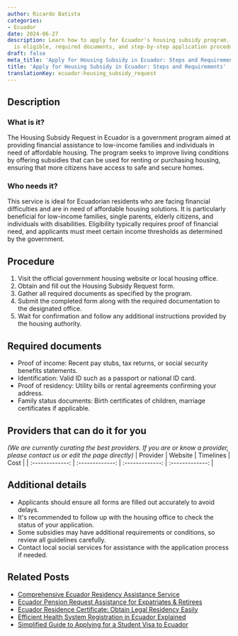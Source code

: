 ```yaml
---
author: Ricardo Batista
categories:
- Ecuador
date: 2024-06-27
description: Learn how to apply for Ecuador's housing subsidy program. Find out who
  is eligible, required documents, and step-by-step application procedures.
draft: false
meta_title: 'Apply for Housing Subsidy in Ecuador: Steps and Requirements'
title: 'Apply for Housing Subsidy in Ecuador: Steps and Requirements'
translationKey: ecuador-housing_subsidy_request
---
```



## Description
### What is it?
The Housing Subsidy Request in Ecuador is a government program aimed at providing financial assistance to low-income families and individuals in need of affordable housing. The program seeks to improve living conditions by offering subsidies that can be used for renting or purchasing housing, ensuring that more citizens have access to safe and secure homes.

### Who needs it?
This service is ideal for Ecuadorian residents who are facing financial difficulties and are in need of affordable housing solutions. It is particularly beneficial for low-income families, single parents, elderly citizens, and individuals with disabilities. Eligibility typically requires proof of financial need, and applicants must meet certain income thresholds as determined by the government.

## Procedure

1. Visit the official government housing website or local housing office.
2. Obtain and fill out the Housing Subsidy Request form.
3. Gather all required documents as specified by the program.
4. Submit the completed form along with the required documentation to the designated office.
5. Wait for confirmation and follow any additional instructions provided by the housing authority.


## Required documents

- Proof of income: Recent pay stubs, tax returns, or social security benefits statements.
- Identification: Valid ID such as a passport or national ID card.
- Proof of residency: Utility bills or rental agreements confirming your address.
- Family status documents: Birth certificates of children, marriage certificates if applicable.


## Providers that can do it for you
_(We are currently curating the best providers. If you are or know a provider, please contact us or edit the page directly)_
| Provider        |     Website     |     Timelines    |       Cost      |
| :-------------: | :-------------: |  :-------------: | :-------------: |

## Additional details

- Applicants should ensure all forms are filled out accurately to avoid delays.
- It's recommended to follow up with the housing office to check the status of your application.
- Some subsidies may have additional requirements or conditions, so review all guidelines carefully.
- Contact local social services for assistance with the application process if needed.




## Related Posts

- [Comprehensive Ecuador Residency Assistance Service](https://tramitit.com/guides/ecuador/residency_request/)
- [Ecuador Pension Request Assistance for Expatriates & Retirees](https://tramitit.com/guides/ecuador/pension_request/)
- [Ecuador Residence Certificate: Obtain Legal Residency Easily](https://tramitit.com/guides/ecuador/residence_certificate/)
- [Efficient Health System Registration in Ecuador Explained](https://tramitit.com/guides/ecuador/health_system_registration/)
- [Simplified Guide to Applying for a Student Visa to Ecuador](https://tramitit.com/guides/ecuador/student_visa_request/)